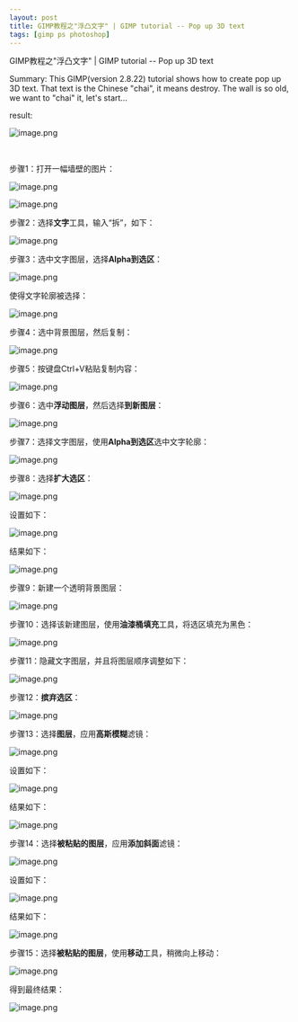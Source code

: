 ```yaml
---
layout: post
title: GIMP教程之"浮凸文字" | GIMP tutorial -- Pop up 3D text
tags: [gimp ps photoshop]
---
```


GIMP教程之"浮凸文字" | GIMP tutorial -- Pop up 3D text

Summary: This GIMP(version 2.8.22) tutorial shows how to create pop up 3D text.
That text is the Chinese "chai", it means destroy. The wall is so old, we want to "chai" it, let's start...
 
result:

![image.png](https://res.cloudinary.com/hpiynhbhq/image/upload/v1514615029/f9wq90nnyipi6zu7fmvs.png)

</br>

步骤1：打开一幅墙壁的图片：

![image.png](https://res.cloudinary.com/hpiynhbhq/image/upload/v1514612064/rpnjlee9nebd9290d6mn.png)

![image.png](https://res.cloudinary.com/hpiynhbhq/image/upload/v1514612195/rmukg4kujgu0exib6zso.png)

步骤2：选择**文字**工具，输入“拆”，如下：

![image.png](https://res.cloudinary.com/hpiynhbhq/image/upload/v1514612441/vjez9qihvsrtfo65p7zq.png)

步骤3：选中文字图层，选择**Alpha到选区**：

![image.png](https://res.cloudinary.com/hpiynhbhq/image/upload/v1514612554/h8wvmc4ofqgueavbdjey.png)

使得文字轮廓被选择：

![image.png](https://res.cloudinary.com/hpiynhbhq/image/upload/v1514612596/zh0t2l5sxgyiqdvbtktl.png)

步骤4：选中背景图层，然后复制：

![image.png](https://res.cloudinary.com/hpiynhbhq/image/upload/v1514612681/piyedloynmsuqoptmrlf.png)

步骤5：按键盘Ctrl+V粘贴复制内容：

![image.png](https://res.cloudinary.com/hpiynhbhq/image/upload/v1514612802/majzduvs630ajfz3teke.png)

步骤6：选中**浮动图层**，然后选择**到新图层**：

![image.png](https://res.cloudinary.com/hpiynhbhq/image/upload/v1514612887/h4h2oyy1c8nlrtwtugxn.png)

步骤7：选择文字图层，使用**Alpha到选区**选中文字轮廓：

![image.png](https://res.cloudinary.com/hpiynhbhq/image/upload/v1514613127/l7omhltkikvfskrneida.png)

步骤8：选择**扩大选区**：

![image.png](https://res.cloudinary.com/hpiynhbhq/image/upload/v1514613164/xqozgk2ig6fln2lrwqqk.png)

设置如下：

![image.png](https://res.cloudinary.com/hpiynhbhq/image/upload/v1514613195/ndlyn0iqcxyyrm2ppwrb.png)

结果如下：

![image.png](https://res.cloudinary.com/hpiynhbhq/image/upload/v1514613254/si4lh7dtyihgkuwd5fhn.png)

步骤9：新建一个透明背景图层：

![image.png](https://res.cloudinary.com/hpiynhbhq/image/upload/v1514613339/liylkkz8yc62j3atilfg.png)

步骤10：选择该新建图层，使用**油漆桶填充**工具，将选区填充为黑色：

![image.png](https://res.cloudinary.com/hpiynhbhq/image/upload/v1514613449/xzg0niyvwqi2e8iomrtt.png)

步骤11：隐藏文字图层，并且将图层顺序调整如下：

![image.png](https://res.cloudinary.com/hpiynhbhq/image/upload/v1514613554/ezei8uvkpiz8eaha6ajz.png)

步骤12：**摈弃选区**：

![image.png](https://res.cloudinary.com/hpiynhbhq/image/upload/v1514614670/mecsyt87zj84ghjoyari.png)

步骤13：选择**图层**，应用**高斯模糊**滤镜：

![image.png](https://res.cloudinary.com/hpiynhbhq/image/upload/v1514614716/s43cpbmg8piru4tsd9ui.png)

设置如下：

![image.png](https://res.cloudinary.com/hpiynhbhq/image/upload/v1514614756/akgoiod8t4kk3n5peis1.png)

结果如下：

![image.png](https://res.cloudinary.com/hpiynhbhq/image/upload/v1514614782/mwj3vfnz6xzdcczxzjie.png)

步骤14：选择**被粘贴的图层**，应用**添加斜面**滤镜：

![image.png](https://res.cloudinary.com/hpiynhbhq/image/upload/v1514614824/iykzj56kiy8temhzqkvn.png)

设置如下：

![image.png](https://res.cloudinary.com/hpiynhbhq/image/upload/v1514614852/uaurbufsqhwnt8tzlrn1.png)

结果如下：

![image.png](https://res.cloudinary.com/hpiynhbhq/image/upload/v1514614874/jqdoxolm4u2czndexumj.png)

步骤15：选择**被粘贴的图层**，使用**移动**工具，稍微向上移动：

![image.png](https://res.cloudinary.com/hpiynhbhq/image/upload/v1514614992/vw2t2pij3nl5dvungz5h.png)

得到最终结果：

![image.png](https://res.cloudinary.com/hpiynhbhq/image/upload/v1514615029/f9wq90nnyipi6zu7fmvs.png)

